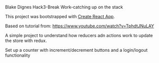 Blake Dignes
Hack3-Break Work-catching up on the stack

This project was bootstrapped with [Create React App](https://github.com/facebook/create-react-app).

Based on tutorial from: https://www.youtube.com/watch?v=TphdtJNuLAY

A simple project to understand how reducers adn actions work to update the store with redux.

Set up a counter with increment/decrement buttons and a login/logout functionality
